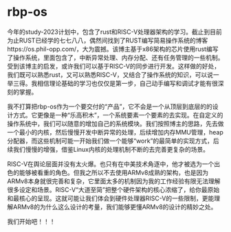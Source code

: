 # rbp-os

今年的study-2023计划中，包含了rust和RISC-V处理器架构的学习。截止到目前为止RUST已经学的七七八八，偶然间找到了RUST编写简易操作系统的博客https://os.phil-opp.com/，大为震撼。该博主基于x86架构的芯片使用rust编写了操作系统，里面包含了，中断异常处理、内存分配、还有任务管理的一些机制。受到该博主的启发，或许我们可以基于RISC-V的同步进行开发。这样做的好处，我们既可以熟悉rust，又可以熟悉RISC-V，又结合了操作系统的知识，可以说一举三得。我相信理论基础的学习也仅仅是第一步，自己动手编写和调试才能有很深刻的掌握。

我不打算把rbp-os作为一个要交付的“产品”，它不会是一个从顶层到底层的的设计方式。它更像是一种“乐高积木”，一个系统要素一个要素的去实现。在自定义的操作系统中，我们可以随意的增加自己的系统模块。我们按照博主的思路，先去做一个最小的内核，然后慢慢开发中断异常的处理，后续增加内存MMU管理，heap分配器，而这些机制可能一开始我们做一个能够“work”的最简单的实现方式，后续我们慢慢的增强，借鉴Linux内核的处理机制不断的去完善更复杂的场景。

RISC-V在舆论层面并没有太火爆。也只有在中美技术角逐中，他才被选为一个出色的能够被看重的角色。但我之所以不去使用ARMv8成熟的架构，也是因为ARMv8本身就很完善和复杂，它里面太多的机制因为我的工作经验有限无法理解很多设定和场景。RISC-V“大道至简”把整个硬件架构的核心浓缩了，给你最原始和最核心的呈现。这就可能让我们体会到硬件处理器RISC-V的一些限制，更能理解ARMv8的为什么这么设计的考量，我们能够更懂ARMv8的设计的精妙之处。

我们开始吧！！！

